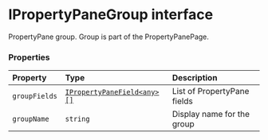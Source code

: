 # IPropertyPaneGroup interface





PropertyPane group. Group is part of the PropertyPanePage.


### Properties

| Property	   | Type	| Description|
|:-------------|:-------|:-----------|
|`groupFields`      | [`IPropertyPaneField<any>[]`](../sp-client-preview/ipropertypanefield.md) | List of PropertyPane fields |
|`groupName`      | `string` | Display name for the group |






